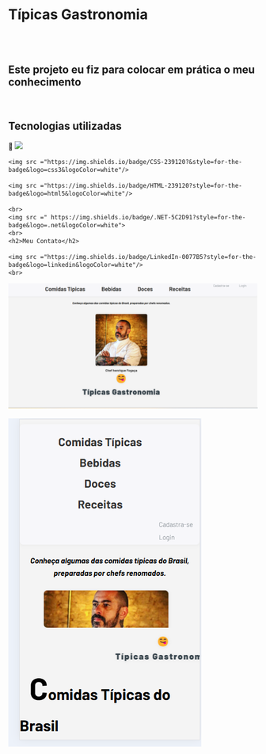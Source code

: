 <h1>Típicas Gastronomia</h1>
<br>
<br>
<p><h2>Este projeto eu fiz para colocar em prática o meu conhecimento</h2></p>
<br>
<h2>Tecnologias utilizadas</h2>🚀
    <img src ="https://img.shields.io/badge/JavaScript-F7DF1E?style=for-the-badge&logo=javascript&logoColor=black"/>
   
    <img src ="https://img.shields.io/badge/CSS-239120?&style=for-the-badge&logo=css3&logoColor=white"/>
     
    <img src ="https://img.shields.io/badge/HTML-239120?style=for-the-badge&logo=html5&logoColor=white"/>
    
    <br>
    <img src ="	https://img.shields.io/badge/.NET-5C2D91?style=for-the-badge&logo=.net&logoColor=white">
    <br>
    <h2>Meu Contato</h2>
    
    <img src ="https://img.shields.io/badge/LinkedIn-0077B5?style=for-the-badge&logo=linkedin&logoColor=white"/>
    <br>

<img src ="https://github.com/jardelMessias39/comida-tipica-brasil/blob/main/tipicas/imagem%20disktop.png?raw=true"/>
<br>
<br>
<img src ="https://github.com/jardelMessias39/comida-tipica-brasil/blob/main/tipicas/imagem%20mobile.png?raw=true"/>
